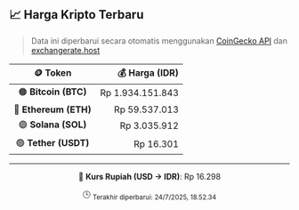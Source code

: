 

<!-- HARGA_KRIPTO -->
## 📈 Harga Kripto Terbaru

> Data ini diperbarui secara otomatis menggunakan [CoinGecko API](https://www.coingecko.com/) dan [exchangerate.host](https://exchangerate.host/)

<div align="center">

| 🪙 Token | 💰 Harga (IDR) |
|:------:|---------------:|
| 🟠 **Bitcoin (BTC)**   | Rp 1.934.151.843 |
| 🔵 **Ethereum (ETH)**  | Rp 59.537.013 |
| 🟣 **Solana (SOL)**    | Rp 3.035.912 |
| 🟢 **Tether (USDT)**   | Rp 16.301 |

---

💱 **Kurs Rupiah (USD → IDR)**: Rp 16.298

🕒 <sub>Terakhir diperbarui: 24/7/2025, 18.52.34</sub>

</div>
<!-- /HARGA_KRIPTO -->